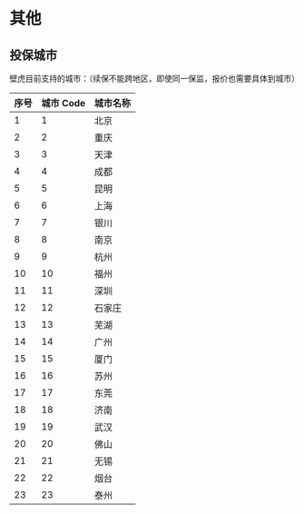 # 其他

## 投保城市

壁虎目前支持的城市：（续保不能跨地区，即使同一保监，报价也需要具体到城市）

| 序号 | 城市 Code | 城市名称 |
| ---- | --------- | -------- |
| 1    | 1         | 北京     |
| 2    | 2         | 重庆     |
| 3    | 3         | 天津     |
| 4    | 4         | 成都     |
| 5    | 5         | 昆明     |
| 6    | 6         | 上海     |
| 7    | 7         | 银川     |
| 8    | 8         | 南京     |
| 9    | 9         | 杭州     |
| 10   | 10        | 福州     |
| 11   | 11        | 深圳     |
| 12   | 12        | 石家庄   |
| 13   | 13        | 芜湖     |
| 14   | 14        | 广州     |
| 15   | 15        | 厦门     |
| 16   | 16        | 苏州     |
| 17   | 17        | 东莞     |
| 18   | 18        | 济南     |
| 19   | 19        | 武汉     |
| 20   | 20        | 佛山     |
| 21   | 21        | 无锡     |
| 22   | 22        | 烟台     |
| 23   | 23        | 泰州     |

